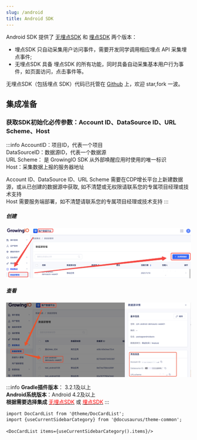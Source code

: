 ```yaml
---
slug: /android
title: Android SDK
---
```


Android SDK 提供了 [无埋点SDK](/docs/android/Introduce#集成无埋点sdk) 和 [埋点SDK](/docs/android/Introduce#集成埋点sdk) 两个版本：
* 埋点SDK 只自动采集用户访问事件，需要开发同学调用相应埋点 API 采集埋点事件;
* 无埋点SDK 具备 埋点SDK 的所有功能，同时具备自动采集基本用户行为事件，如页面访问，点击事件等。

无埋点SDK（包括埋点 SDK）代码已托管在 [Github](https://github.com/growingio/growingio-sdk-android-autotracker) 上，欢迎 star,fork 一波。

## 集成准备
### 获取SDK初始化必传参数：Account ID、DataSource ID、URL Scheme、Host
:::info
AccountID：项目ID，代表一个项目<br/>
DataSourceID：数据源ID，代表一个数据源<br/>
URL Scheme： 是 GrowingIO SDK 从外部唤醒应用时使用的唯一标识<br/>
Host：采集数据上报的服务器地址<br/>

Account ID、DataSource ID、URL Scheme 需要在CDP增长平台上新建数据源，或从已创建的数据源中获取, 如不清楚或无权限请联系您的专属项目经理或技术支持<br/>
Host 需要服务端部署，如不清楚请联系您的专属项目经理或技术支持
:::
##### 创建
![新建数据源](./../../static/img/createapplication.png)
##### 查看
![查看数据源](./../../static/img/showappdatasourceid.png)

:::info
**Gradle插件版本**： 3.2.1及以上  
**Android系统版本**：Android 4.2及以上<br/>
**根据需要选择集成**  [<font color='red'>无埋点SDK</font>](/docs/android/Introduce#集成无埋点sdk)  或  [<font color='red'>埋点SDK</font>](/docs/android/Introduce#集成埋点sdk)
:::

```mdx-code-block
import DocCardList from '@theme/DocCardList';
import {useCurrentSidebarCategory} from '@docusaurus/theme-common';

<DocCardList items={useCurrentSidebarCategory().items}/>
```
